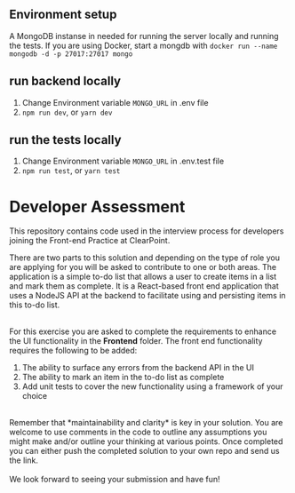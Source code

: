 ## Environment setup

A MongoDB instanse in needed for running the server locally and running the tests. If you are using Docker, start a mongdb with `docker run --name mongodb -d -p 27017:27017 mongo`

## run backend locally

1. Change Environment variable `MONGO_URL` in .env file
2. `npm run dev`, or `yarn dev`

## run the tests locally

1. Change Environment variable `MONGO_URL` in .env.test file
2. `npm run test`, or `yarn test`

# Developer Assessment

This repository contains code used in the interview process for developers joining the Front-end Practice at ClearPoint.

There are two parts to this solution and depending on the type of role you are applying for you will be asked to contribute to one or both areas.
The application is a simple to-do list that allows a user to create items in a list and mark them as complete.
It is a React-based front end application that uses a NodeJS API at the backend to facilitate using and persisting items in this to-do list.
<br/><br/>

For this exercise you are asked to complete the requirements to enhance the UI functionality in the **Frontend** folder.
The front end functionality requires the following to be added:

1. The ability to surface any errors from the backend API in the UI
2. The ability to mark an item in the to-do list as complete
3. Add unit tests to cover the new functionality using a framework of your choice

<br/>
Remember that *maintainability and clarity* is key in your solution. 
You are welcome to use comments in the code to outline any assumptions you might make and/or outline your thinking at various points.
Once completed you can either push the completed solution to your own repo and send us the link.
<br/><br/>
We look forward to seeing your submission and have fun!
